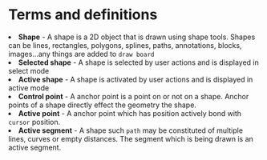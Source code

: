 # Terms and definitions


<list>
<li><b>Shape</b> - A shape is a 2D object that is drawn using shape tools. Shapes can be lines, rectangles, polygons, splines, paths, annotations, blocks, images...any things are added to <code>draw board</code> </li>
<li><b>Selected shape</b> - A shape is selected by user actions and is displayed in select mode</li>
<li><b>Active shape</b> - A shape is activated by user actions and is displayed in active mode</li>
<li><b>Control point</b> - A anchor point is a point on or not on a shape. Anchor points of a shape directly effect the geometry the shape.</li>
<li><b>Active point</b> - A anchor point which has position actively bond with <code>cursor</code> position.</li>
<li><b>Active segment</b> - A shape such <code>path</code> may be constituted of multiple lines, curves or empty distances. The segment which is being drawn is an active segment.</li>
</list>